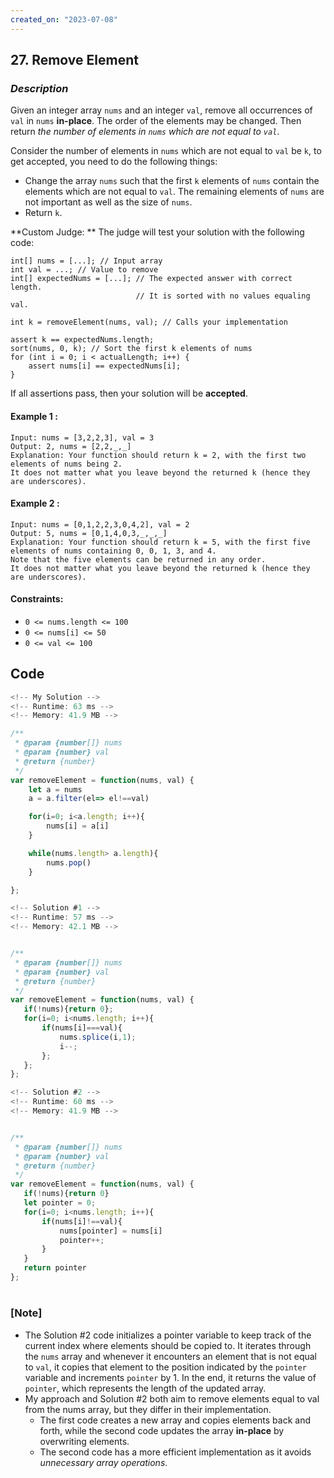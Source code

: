 ```yaml
---
created_on: "2023-07-08"
---
```


## 27. Remove Element


### _Description_

Given an integer array `nums` and an integer `val`, remove all occurrences of `val` in `nums` **in-place**. The order of the elements may be changed. Then return _the number of elements in `nums` which are not equal to `val`_.

Consider the number of elements in `nums` which are not equal to `val` be `k`, to get accepted, you need to do the following things:

- Change the array `nums` such that the first `k` elements of `nums` contain the elements which are not equal to `val`. The remaining elements of `nums` are not important as well as the size of `nums`.
- Return `k`.

**Custom Judge:
**
The judge will test your solution with the following code:

```
int[] nums = [...]; // Input array
int val = ...; // Value to remove
int[] expectedNums = [...]; // The expected answer with correct length.
                            // It is sorted with no values equaling val.

int k = removeElement(nums, val); // Calls your implementation

assert k == expectedNums.length;
sort(nums, 0, k); // Sort the first k elements of nums
for (int i = 0; i < actualLength; i++) {
    assert nums[i] == expectedNums[i];
}
```
If all assertions pass, then your solution will be **accepted**.




#### Example 1 :
```
Input: nums = [3,2,2,3], val = 3
Output: 2, nums = [2,2,_,_]
Explanation: Your function should return k = 2, with the first two elements of nums being 2.
It does not matter what you leave beyond the returned k (hence they are underscores).
```

#### Example 2 :
```
Input: nums = [0,1,2,2,3,0,4,2], val = 2
Output: 5, nums = [0,1,4,0,3,_,_,_]
Explanation: Your function should return k = 5, with the first five elements of nums containing 0, 0, 1, 3, and 4.
Note that the five elements can be returned in any order.
It does not matter what you leave beyond the returned k (hence they are underscores).
```

#### Constraints:

- `0 <= nums.length <= 100`
- `0 <= nums[i] <= 50`
- `0 <= val <= 100`


## Code

```JavaScript
<!-- My Solution -->
<!-- Runtime: 63 ms -->
<!-- Memory: 41.9 MB -->

/**
 * @param {number[]} nums
 * @param {number} val
 * @return {number}
 */
var removeElement = function(nums, val) {
    let a = nums
    a = a.filter(el=> el!==val)

    for(i=0; i<a.length; i++){
        nums[i] = a[i]
    }

    while(nums.length> a.length){
        nums.pop()
    }

};


```

```JavaScript
<!-- Solution #1 -->
<!-- Runtime: 57 ms -->
<!-- Memory: 42.1 MB -->


/**
 * @param {number[]} nums
 * @param {number} val
 * @return {number}
 */
var removeElement = function(nums, val) {
   if(!nums){return 0};
   for(i=0; i<nums.length; i++){
       if(nums[i]===val){
           nums.splice(i,1);
           i--;
       };
   }; 
};


```


```JavaScript
<!-- Solution #2 -->
<!-- Runtime: 60 ms -->
<!-- Memory: 41.9 MB -->


/**
 * @param {number[]} nums
 * @param {number} val
 * @return {number}
 */
var removeElement = function(nums, val) {
   if(!nums){return 0}
   let pointer = 0;
   for(i=0; i<nums.length; i++){
       if(nums[i]!==val){
           nums[pointer] = nums[i]
           pointer++;
       }
   }
   return pointer
};


```


#

### [Note]
- The Solution #2 code initializes a pointer variable to keep track of the current index where elements should be copied to. It iterates through the `nums` array and whenever it encounters an element that is not equal to `val`, it copies that element to the position indicated by the `pointer` variable and increments `pointer` by 1. In the end, it returns the value of `pointer`, which represents the length of the updated array.
- My approach and Solution #2 both aim to remove elements equal to val from the nums array, but they differ in their implementation. 
  - The first code creates a new array and copies elements back and forth, while the second code updates the array **in-place** by overwriting elements.
  - The second code has a more efficient implementation as it avoids _unnecessary array operations_.

